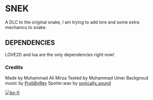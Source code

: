 # SNEK

A DLC to the original snake, I am trying to add lore and some extra mechanics to snake.

## DEPENDENCIES

LOVE2D and lua are the only dependencies right now!

### Credits

Made by Muhammad Ali Mirza
Tested by Muhammad Umer
Backgroud music by [ProbByRey](https://freesound.org/people/ProdByRey/)
Spoiler.wav by [sonically_sound](https://freesound.org/people/sonically_sound/)

[![ko-fi](https://ko-fi.com/img/githubbutton_sm.svg)](https://ko-fi.com/H2H3SSMM7)
